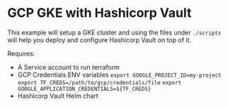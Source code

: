# GCP GKE with Hashicorp Vault

This example will setup a GKE cluster and using the files under `./scripts` will help you deploy and configure Hashicorp Vault on top of it.

Requires:

- A Service account to run terraform
- GCP Credentials ENV variables
  `export GOOGLE_PROJECT_ID=my-project`
  `export TF_CREDS=/path/to/gcp/credentials/file`
  `export GOOGLE_APPLICATION_CREDENTIALS=${TF_CREDS}`
- Hashicorp Vault Helm chart
